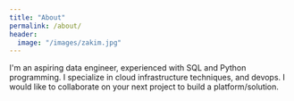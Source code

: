 ```yaml
---
title: "About"
permalink: /about/
header:
  image: "/images/zakim.jpg"
---
```


I'm an aspiring data engineer, experienced with SQL and Python programming. I specialize in cloud infrastructure techniques, and devops. I would like to collaborate on your next project to build a platform/solution.
